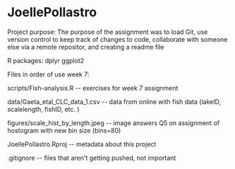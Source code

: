 # JoellePollastro

Project purpose: The purpose of the assignment was to load Git, use version control to keep track of changes to code, collaborate with someone else via a remote repositor, and creating a readme file

R packages: 
dplyr
ggplot2

Files in order of use week 7:

scripts/Fish-analysis.R -- exercises for week 7 assignment 

data/Gaeta_etal_CLC_data_1.csv -- data from online with fish data (lakeID, scalelength, fishID, etc. )

figures/scale_hist_by_length.jpeg -- image answers Q5 on assignment of hostogram with new bin size (bins=80)

JoellePollastro.Rproj -- metadata about this project

.gitignore -- files that aren't getting pushed, not important